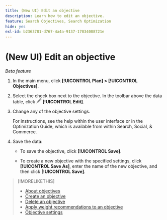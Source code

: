 ```yaml
---
title: (New UI) Edit an objective
description: Learn how to edit an objective.
feature: Search Objectives, Search Optimization
hide: yes
exl-id: b2363781-d767-4a4a-9137-17834088721e
---
```

# (New UI) Edit an objective

*Beta feature*

1. In the main menu, click **[!UICONTROL Plan] > [!UICONTROL Objectives]**.

1. Select the check box next to the objective. In the toolbar above the data table, click ![Edit](/help/search-social-commerce/assets/edit.png "Edit") **[!UICONTROL Edit]**.

1. Change any of the objective settings.

   For instructions, see the help within the user interface or in the Optimization Guide, which is available from within Search, Social, & Commerce.

1. Save the data:

   * To save the objective, click **[!UICONTROL Save]**.
   
   * To create a new objective with the specified settings, click **[!UICONTROL Save As]**, enter the name of the new objective, and then click **[!UICONTROL Save]**.

>[!MORELIKETHIS]
>
>* [About objectives](objective-about.md)
>* [Create an objective](objective-create.md)
>* [Delete an objective](objective-delete.md)
>* [Apply weight recommendations to an objective](objective-apply-weight-recommendations.md)
>* [Objective settings](objective-settings.md)
